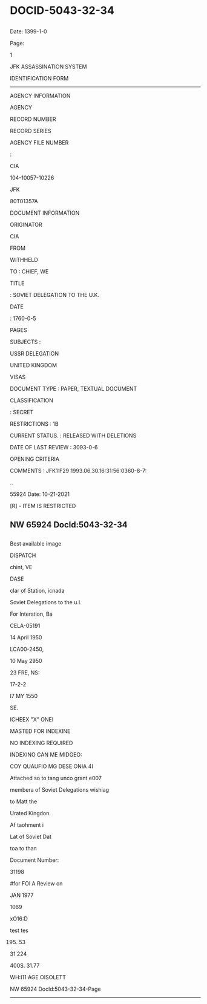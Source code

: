 # DOCID-5043-32-34

##
Date: 1399-1-0

Page:

1

JFK ASSASSINATION SYSTEM

IDENTIFICATION FORM

---

AGENCY INFORMATION

AGENCY

RECORD NUMBER

RECORD SERIES

AGENCY FILE NUMBER

:

CIA

104-10057-10226

JFK

80T01357A

DOCUMENT INFORMATION

ORIGINATOR

CIA

FROM

WITHHELD

TO : CHIEF, WE

TITLE

: SOVIET DELEGATION TO THE U.K.

DATE

: 1760-0-5

PAGES

SUBJECTS :

USSR DELEGATION

UNITED KINGDOM

VISAS

DOCUMENT TYPE : PAPER, TEXTUAL DOCUMENT

CLASSIFICATION

: SECRET

RESTRICTIONS : 1B

CURRENT STATUS. : RELEASED WITH DELETIONS

DATE OF LAST REVIEW : 3093-0-6

OPENING CRITERIA

COMMENTS : JFK1:F29 1993.06.30.16:31:56:0360-8-7:

..

55924 Date: 10-21-2021

[R] - ITEM IS RESTRICTED

NW 65924 Docld:5043-32-34
---

##
Best available image

DISPATCH

chint, VE

DASE

clar of Station, icnada

Soviet Delegations to the u.I.

For Interstion, Ba

CELA-05191

14 April 1950

LCA00-2450,

10 May 2950

23 FRE, NS:

17-2-2

I7 MY 1550

SE.

ICHEEX "X" ONEI

MASTED FOR INDEXINE

NO INDEXING REQUIRED

INDEXINO CAN ME MIDGEO:

COY QUAUFIO MG DESE ONIA 4I

Attached so to tang unco grant e007

membera of Soviet Delegations wishiag

to Matt the

Urated Kingdon.

Af taohment i

Lat of Soviet Dat

toa to than

Document Number:

31198

#for FOl A Review on

JAN 1977

1069

хO16:D

test tes

195. 53

31 224

400S. 31.77

WH:I11 AGE OISOLETT

NW 65924 Docld:5043-32-34-Page

---

